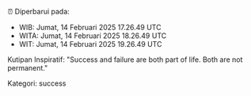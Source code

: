 ⏰ Diperbarui pada:
- WIB: Jumat, 14 Februari 2025 17.26.49 UTC
- WITA: Jumat, 14 Februari 2025 18.26.49 UTC
- WIT: Jumat, 14 Februari 2025 19.26.49 UTC

Kutipan Inspiratif:
"Success and failure are both part of life. Both are not permanent."


Kategori: success

